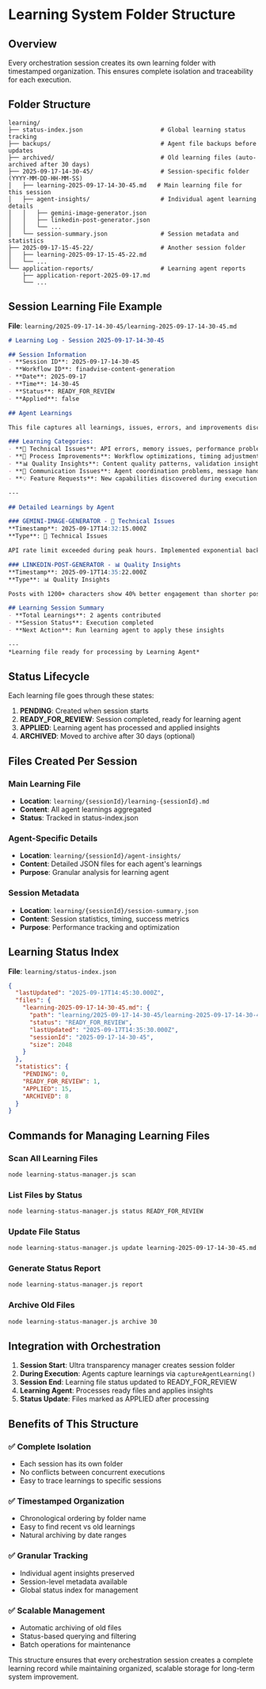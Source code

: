 # Learning System Folder Structure

## Overview

Every orchestration session creates its own learning folder with timestamped organization. This ensures complete isolation and traceability for each execution.

## Folder Structure

```
learning/
├── status-index.json                      # Global learning status tracking
├── backups/                               # Agent file backups before updates
├── archived/                              # Old learning files (auto-archived after 30 days)
├── 2025-09-17-14-30-45/                   # Session-specific folder (YYYY-MM-DD-HH-MM-SS)
│   ├── learning-2025-09-17-14-30-45.md   # Main learning file for this session
│   ├── agent-insights/                    # Individual agent learning details
│   │   ├── gemini-image-generator.json
│   │   ├── linkedin-post-generator.json
│   │   └── ...
│   └── session-summary.json               # Session metadata and statistics
├── 2025-09-17-15-45-22/                   # Another session folder
│   ├── learning-2025-09-17-15-45-22.md
│   └── ...
└── application-reports/                   # Learning agent reports
    ├── application-report-2025-09-17.md
    └── ...
```

## Session Learning File Example

**File**: `learning/2025-09-17-14-30-45/learning-2025-09-17-14-30-45.md`

```markdown
# Learning Log - Session 2025-09-17-14-30-45

## Session Information
- **Session ID**: 2025-09-17-14-30-45
- **Workflow ID**: finadvise-content-generation
- **Date**: 2025-09-17
- **Time**: 14-30-45
- **Status**: READY_FOR_REVIEW
- **Applied**: false

## Agent Learnings

This file captures all learnings, issues, errors, and improvements discovered during this execution session.

### Learning Categories:
- **🔧 Technical Issues**: API errors, memory issues, performance problems
- **🔄 Process Improvements**: Workflow optimizations, timing adjustments
- **📊 Quality Insights**: Content quality patterns, validation insights
- **🤝 Communication Issues**: Agent coordination problems, message handling
- **💡 Feature Requests**: New capabilities discovered during execution

---

## Detailed Learnings by Agent

### GEMINI-IMAGE-GENERATOR - 🔧 Technical Issues
**Timestamp**: 2025-09-17T14:32:15.000Z
**Type**: 🔧 Technical Issues

API rate limit exceeded during peak hours. Implemented exponential backoff strategy.

### LINKEDIN-POST-GENERATOR - 📊 Quality Insights
**Timestamp**: 2025-09-17T14:35:22.000Z
**Type**: 📊 Quality Insights

Posts with 1200+ characters show 40% better engagement than shorter posts.

## Learning Session Summary
- **Total Learnings**: 2 agents contributed
- **Session Status**: Execution completed
- **Next Action**: Run learning agent to apply these insights

---
*Learning file ready for processing by Learning Agent*
```

## Status Lifecycle

Each learning file goes through these states:

1. **PENDING**: Created when session starts
2. **READY_FOR_REVIEW**: Session completed, ready for learning agent
3. **APPLIED**: Learning agent has processed and applied insights
4. **ARCHIVED**: Moved to archive after 30 days (optional)

## Files Created Per Session

### Main Learning File
- **Location**: `learning/{sessionId}/learning-{sessionId}.md`
- **Content**: All agent learnings aggregated
- **Status**: Tracked in status-index.json

### Agent-Specific Details
- **Location**: `learning/{sessionId}/agent-insights/`
- **Content**: Detailed JSON files for each agent's learnings
- **Purpose**: Granular analysis for learning agent

### Session Metadata
- **Location**: `learning/{sessionId}/session-summary.json`
- **Content**: Session statistics, timing, success metrics
- **Purpose**: Performance tracking and optimization

## Learning Status Index

**File**: `learning/status-index.json`

```json
{
  "lastUpdated": "2025-09-17T14:45:30.000Z",
  "files": {
    "learning-2025-09-17-14-30-45.md": {
      "path": "learning/2025-09-17-14-30-45/learning-2025-09-17-14-30-45.md",
      "status": "READY_FOR_REVIEW",
      "lastUpdated": "2025-09-17T14:35:30.000Z",
      "sessionId": "2025-09-17-14-30-45",
      "size": 2048
    }
  },
  "statistics": {
    "PENDING": 0,
    "READY_FOR_REVIEW": 1,
    "APPLIED": 15,
    "ARCHIVED": 8
  }
}
```

## Commands for Managing Learning Files

### Scan All Learning Files
```bash
node learning-status-manager.js scan
```

### List Files by Status
```bash
node learning-status-manager.js status READY_FOR_REVIEW
```

### Update File Status
```bash
node learning-status-manager.js update learning-2025-09-17-14-30-45.md APPLIED "Processed by learning agent"
```

### Generate Status Report
```bash
node learning-status-manager.js report
```

### Archive Old Files
```bash
node learning-status-manager.js archive 30
```

## Integration with Orchestration

1. **Session Start**: Ultra transparency manager creates session folder
2. **During Execution**: Agents capture learnings via `captureAgentLearning()`
3. **Session End**: Learning file status updated to READY_FOR_REVIEW
4. **Learning Agent**: Processes ready files and applies insights
5. **Status Update**: Files marked as APPLIED after processing

## Benefits of This Structure

### ✅ **Complete Isolation**
- Each session has its own folder
- No conflicts between concurrent executions
- Easy to trace learnings to specific sessions

### ✅ **Timestamped Organization**
- Chronological ordering by folder name
- Easy to find recent vs old learnings
- Natural archiving by date ranges

### ✅ **Granular Tracking**
- Individual agent insights preserved
- Session-level metadata available
- Global status index for management

### ✅ **Scalable Management**
- Automatic archiving of old files
- Status-based querying and filtering
- Batch operations for maintenance

This structure ensures that every orchestration session creates a complete learning record while maintaining organized, scalable storage for long-term system improvement.